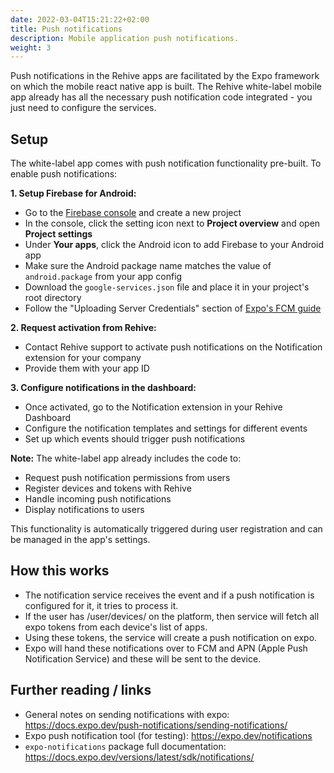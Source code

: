 ```yaml
---
date: 2022-03-04T15:21:22+02:00
title: Push notifications
description: Mobile application push notifications.
weight: 3
---
```


Push notifications in the Rehive apps are facilitated by the Expo framework on which the mobile react native app is built. The Rehive white-label mobile app already has all the necessary push notification code integrated - you just need to configure the services.

## Setup

The white-label app comes with push notification functionality pre-built. To enable push notifications:

**1. Setup Firebase for Android:**
- Go to the [Firebase console](https://console.firebase.google.com/) and create a new project
- In the console, click the setting icon next to **Project overview** and open **Project settings**
- Under **Your apps**, click the Android icon to add Firebase to your Android app
- Make sure the Android package name matches the value of `android.package` from your app config
- Download the `google-services.json` file and place it in your project's root directory
- Follow the "Uploading Server Credentials" section of [Expo's FCM guide](https://docs.expo.dev/push-notifications/using-fcm/)

**2. Request activation from Rehive:**
- Contact Rehive support to activate push notifications on the Notification extension for your company
- Provide them with your app ID

**3. Configure notifications in the dashboard:**
- Once activated, go to the Notification extension in your Rehive Dashboard
- Configure the notification templates and settings for different events
- Set up which events should trigger push notifications

**Note:** The white-label app already includes the code to:
- Request push notification permissions from users
- Register devices and tokens with Rehive
- Handle incoming push notifications
- Display notifications to users

This functionality is automatically triggered during user registration and can be managed in the app's settings.

## How this works

- The notification service receives the event and if a push notification is configured for it, it tries to process it.
- If the user has /user/devices/ on the platform, then service will fetch all expo tokens from each device's list of apps.
- Using these tokens, the service will create a push notification on expo.
- Expo will hand these notifications over to FCM and APN (Apple Push Notification Service) and these will be sent to the device.

## Further reading / links

- General notes on sending notifications with expo: https://docs.expo.dev/push-notifications/sending-notifications/
- Expo push notification tool (for testing): https://expo.dev/notifications
- `expo-notifications` package full documentation: https://docs.expo.dev/versions/latest/sdk/notifications/
